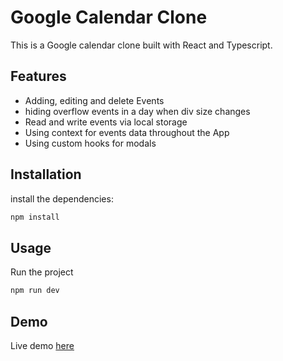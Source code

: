# Google Calendar Clone

This is a Google calendar clone built with React and Typescript.

## Features

* Adding, editing and delete Events
* hiding overflow events in a day when div size changes
* Read and write events via local storage
* Using context for events data throughout the App
* Using custom hooks for modals

## Installation

install the dependencies:

```bash
npm install
```

## Usage

Run the project
```bash
npm run dev
```

## Demo

Live demo [here](https://gorgeous-fudge-056ead.netlify.app) 
